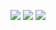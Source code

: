 ![](https://img.shields.io/badge/day%20📅-17-blue)   	![](https://img.shields.io/badge/stars%20⭐-34-yellow)   	![](https://img.shields.io/badge/days%20completed-17-red)